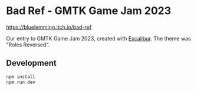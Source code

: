 # Bad Ref - GMTK Game Jam 2023

https://bluelemming.itch.io/bad-ref

Our entry to GMTK Game Jam 2023, created with [Excalibur](https://excaliburjs.com/). The theme was "Roles Reversed".

## Development

```bash
npm install
npm run dev
```
